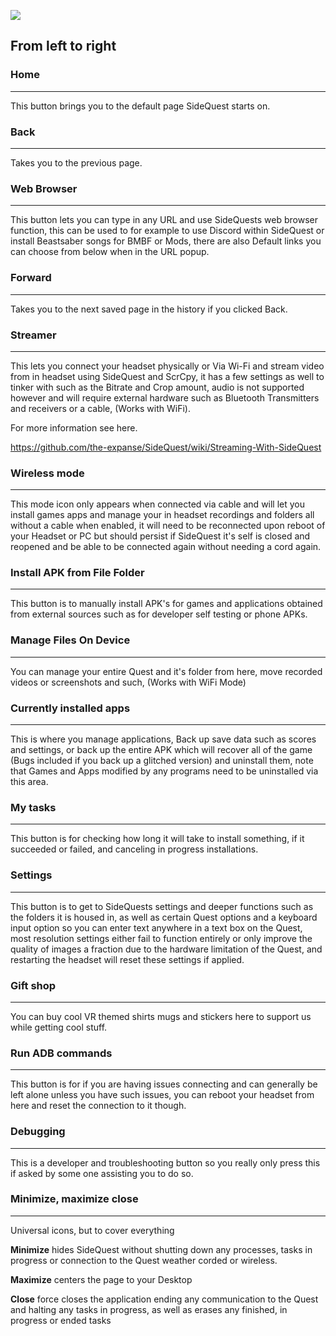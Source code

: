 ![](https://cdn.discordapp.com/attachments/615234075778875453/656248128986677254/Screenshot_1056.png)

## From left to right

### Home
----
This button brings you to the default page SideQuest starts on.

### Back
----
Takes you to the previous page.

### Web Browser
----
This button lets you can type in any URL and use SideQuests web browser function, this can be used to for example to use Discord within SideQuest or install Beastsaber songs for BMBF or Mods, there are also Default links you can choose from below when in the URL popup.

### Forward
----
Takes you to the next saved page in the history if you clicked Back.

### Streamer
----
This lets you connect your headset physically or Via Wi-Fi and stream video from in headset using SideQuest and ScrCpy, it has a few settings as well to tinker with such as the Bitrate and Crop amount, audio is not supported however and will require external hardware such as Bluetooth Transmitters and receivers or a cable, (Works with WiFi).

For more information see here. 

https://github.com/the-expanse/SideQuest/wiki/Streaming-With-SideQuest

### Wireless mode
----
This mode icon only appears when connected via cable and will let you install games apps and manage your in headset recordings and folders all without a cable when enabled, it will need to be reconnected upon reboot of your Headset or PC but should persist if SideQuest it's self is closed and reopened and be able to be connected again without needing a cord again.

### Install APK from File Folder
----
This button is to manually install APK's for games and applications obtained from external sources such as for developer self testing or phone APKs.

### Manage Files On Device
----
You can manage your entire Quest and it's folder from here, move recorded videos or screenshots and such, (Works with WiFi Mode)

### Currently installed apps
----
This is where you manage applications, Back up save data such as scores and settings, or back up the entire APK which will recover all of the game (Bugs included if you back up a glitched version) and uninstall them, note that Games and Apps modified by any programs need to be uninstalled via this area.

### My tasks
----
This button is for checking how long it will take to install something, if it succeeded or failed, and canceling in progress installations.

### Settings
----
This button is to get to SideQuests settings and deeper functions such as the folders it is housed in, as well as certain Quest options and a keyboard input option so you can enter text anywhere in a text box on the Quest, most resolution settings either fail to function entirely or only improve the quality of images a fraction due to the hardware limitation of the Quest, and restarting the headset will reset these settings if applied.

### Gift shop
----
You can buy cool VR themed shirts mugs and stickers here to support us while getting cool stuff.

### Run ADB commands
----
This button is for if you are having issues connecting and can generally be left alone unless you have such issues, you can reboot your headset from here and reset the connection to it though.

### Debugging
----
This is a developer and troubleshooting button so you really only press this if asked by some one assisting you to do so.

### Minimize, maximize close
----
Universal icons, but to cover everything

**Minimize** hides SideQuest without shutting down any processes, tasks in progress or connection to the Quest weather corded or wireless.

**Maximize** centers the page to your Desktop

**Close** force closes the application ending any communication to the Quest and halting any tasks in progress, as well as erases any finished, in progress or ended tasks